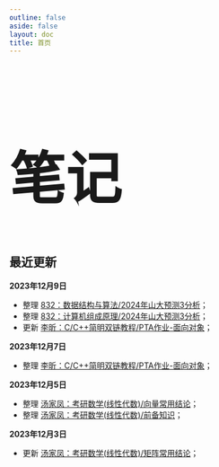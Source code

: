 ```yaml
---
outline: false
aside: false
layout: doc
title: 首页
---
```




<div class="home-title">
<h1  style="font-family: 'Liu Jian Mao Cao'; font-size:100px;">笔记</h1>
</div>


## 最近更新

**2023年12月9日**

- 整理 [832：数据结构与算法/2024年山大预测3分析](/Master-Application/SDU/832-1/2024-3)；
- 整理 [832：计算机组成原理/2024年山大预测3分析](/Master-Application/SDU/832-2/2024-3)；
- 更新 [李昕：C/C++简明双链教程/PTA作业-面向对象](/Program/CPP/CPP-with-LIXIN/chapter-7-pta)；

**2023年12月7日**

- 整理 [李昕：C/C++简明双链教程/PTA作业-面向对象](/Program/CPP/CPP-with-LIXIN/chapter-7-pta)；

**2023年12月5日**

- 整理 [汤家凤：考研数学(线性代数)/向量常用结论]()；
- 整理 [汤家凤：考研数学(线性代数)/前备知识]()；

**2023年12月3日**

- 更新 [汤家凤：考研数学(线性代数)/矩阵常用结论]()；
